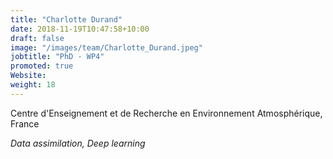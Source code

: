 ```yaml
---
title: "Charlotte Durand"
date: 2018-11-19T10:47:58+10:00
draft: false
image: "/images/team/Charlotte_Durand.jpeg"
jobtitle: "PhD - WP4"
promoted: true
Website:
weight: 18
---
```


Centre d'Enseignement et de Recherche en Environnement Atmosphérique, France

*Data assimilation, Deep learning*
